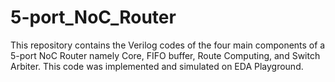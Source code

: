 # 5-port_NoC_Router
This repository contains the Verilog codes of the four main components of a 5-port NoC Router namely Core, FIFO buffer, Route Computing, and Switch Arbiter. This code was implemented and simulated on EDA Playground. 
